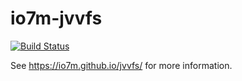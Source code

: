 io7m-jvvfs
==========

[![Build Status](https://travis-ci.org/io7m/jvvfs.svg?branch=master)](https://travis-ci.org/io7m/jvvfs)

See https://io7m.github.io/jvvfs/ for more information.
